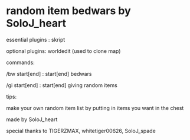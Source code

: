 # random item bedwars by SoloJ_heart

essential plugins : skript

optional plugins: worldedit (used to clone map)


commands:

/bw start[end] : start[end] bedwars

/gi start[end] : start[end] giving random items


tips:

make your own random item list by putting in items you want in the chest


made by SoloJ_heart

special thanks to TIGERZMAX, whitetiger00626, SoloJ_spade
